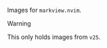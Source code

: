 Images for `markview.nvim`.

>[!WARNING]
> This only holds images from `v25`.

<!--
    vim:nospell:
-->
